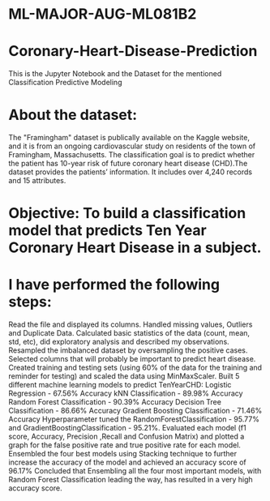 # ML-MAJOR-AUG-ML081B2
# Coronary-Heart-Disease-Prediction
This is the Jupyter Notebook and the Dataset for the mentioned Classification Predictive Modeling

# About the dataset:
The "Framingham" dataset is publically available on the Kaggle website, and it is from an ongoing cardiovascular study on residents of the town of Framingham, Massachusetts. The classification goal is to predict whether the patient has 10-year risk of future coronary heart disease (CHD).The dataset provides the patients’ information. It includes over 4,240 records and 15 attributes.

# Objective: To build a classification model that predicts Ten Year Coronary Heart Disease in a subject.
# I have performed the following steps:
Read the file and displayed its columns.
Handled missing values, Outliers and Duplicate Data.
Calculated basic statistics of the data (count, mean, std, etc), did exploratory analysis and described my observations.
Resampled the imbalanced dataset by oversampling the positive cases.
Selected columns that will probably be important to predict heart disease.
Created training and testing sets (using 60% of the data for the training and reminder for testing) and scaled the data using MinMaxScaler.
Built 5 different machine learning models to predict TenYearCHD:
Logistic Regression - 67.56% Accuracy
kNN Classification - 89.98% Accuracy
Random Forest Classification - 90.39% Accuracy
Decision Tree Classification - 86.66% Accuracy
Gradient Boosting Classification - 71.46% Accuracy
Hyperparameter tuned the RandomForestClassification - 95.77% and GradientBoostingClassification - 95.21%.
Evaluated each model (f1 score, Accuracy, Precision ,Recall and Confusion Matrix) and plotted a graph for the false positive rate and true positive rate for each model.
Ensembled the four best models using Stacking technique to further increase the accuracy of the model and achieved an accuracy score of 96.17%
Concluded that Ensembling all the four most important models, with Random Forest Classification leading the way, has resulted in a very high accuracy score.
